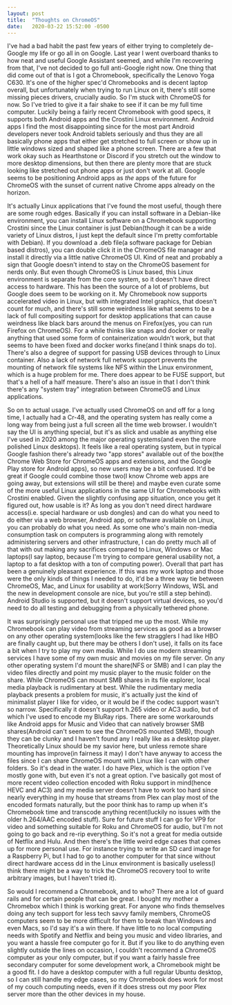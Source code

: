 ```yaml
---
layout: post
title:  "Thoughts on ChromeOS"
date:   2020-03-22 15:52:00 -0500
---
```


I've had a bad habit the past few years of either trying to completely de-Google my life or go all in on Google. Last year I went overboard thanks to how neat and useful Google Assistant seemed, and while I'm recovering from that, I've not decided to go full anti-Google right now. One thing that did come out of that is I got a Chromebook, specifically the Lenovo Yoga C630. It's one of the higher spec'd Chromebooks and is decent laptop overall, but unfortunately when trying to run Linux on it, there's still some missing pieces drivers, crucially audio. So I'm stuck with ChromeOS for now. So I've tried to give it a fair shake to see if it can be my full time computer. Luckily being a fairly recent Chromebook with good specs, it supports both Android apps and the Crostini Linux environment. Android apps I find the most disappointing since for the most part Android developers never took Android tablets seriously and thus they are all basically phone apps that either get stretched to full screen or show up in little windows sized and shaped like a phone screen. There are a few that work okay such as Hearthstone or Discord if you stretch out the window to more desktop dimensions, but then there are plenty more that are stuck looking like stretched out phone apps or just don't work at all. Google seems to be positioning Android apps as *the* apps of the future for ChromeOS with the sunset of current native Chrome apps already on the horizon.

It's actually Linux applications that I've found the most useful, though there are some rough edges. Basically if you can install software in a Debian-like environment, you can install Linux software on a Chromebook supporting Crostini since the Linux container is just Debian(though it can be a wide variety of Linux distros, I just kept the default since I'm pretty comfortable with Debian). If you download a .deb file(a software package for Debian based distros), you can double click it in the ChromeOS file manager and install it directly via a little native ChromeOS UI. Kind of neat and probably a sign that Google doesn't intend to stay on the ChromeOS basement for nerds only. But even though ChromeOS is Linux based, this Linux environment is separate from the core system, so it doesn't have direct access to hardware. This has been the source of a lot of problems, but Google does seem to be working on it. My Chromebook now supports accelerated video in Linux, but with integrated Intel graphics, that doesn't count for much, and there's still some weirdness like what seems to be a lack of full compositing support for desktop applications that can cause weirdness like black bars around the menus on Firefox(yes, you can run Firefox on ChromeOS). For a while thinks like snaps and docker or really anything that used some form of containerization wouldn't work, but that seems to have been fixed and docker works fine(and I think snaps do to). There's also a degree of support for passing USB devices through to Linux container. Also a lack of network full network support prevents the mounting of network file systems like NFS within the Linux environment, which is a huge problem for me. There does appear to be FUSE support, but that's a hell of a half measure. There's also an issue in that I don't think there's any "system tray" integration between ChromeOS and Linux applications.

So on to actual usage. I've actually used ChromeOS on and off for a long time, I actually had a Cr-48, and the operating system has really come a long way from being just a full screen all the time web browser. I wouldn't say the UI is anything special, but it's as slick and usable as anything else I've used in 2020 among the major operating systems(and even the more polished Linux desktops). It feels like a real operating system, but in typical Google fashion there's already two "app stores" available out of the box(the Chrome Web Store for ChromeOS apps and extensions, and the Google Play store for Android apps), so new users may be a bit confused. It'd be great if Google could combine those two(I know Chrome web apps are going away, but extensions will still be there) and maybe even curate some of the more useful Linux applications in the same UI for Chromebooks with Crostini enabled. Given the slightly confusing app situation, once you get it figured out, how usable is it? As long as you don't need direct hardware access(i.e. special hardware or usb dongles) and can do what you need to do either via a web browser, Android app, or software available on Linux, you can probably do what you need. As some one who's main non-media consumption task on computers is programming along with remotely administering servers and other infrastructure, I can do pretty much all of that with out making any sacrifices compared to Linux, Windows or Mac laptops(I say laptop, because I'm trying to compare general usability not, a laptop to a fat desktop with a ton of computing power). Overall that part has been a genuinely pleasant experience. If this was my work laptop and those were the only kinds of things I needed to do, it'd be a three way tie between ChromeOS, Mac, and Linux for usability at work(Sorry Windows, WSL and the new in development console are nice, but you're still a step behind). Android Studio is supported, but it doesn't support virtual devices, so you'd need to do all testing and debugging from a physically tethered phone.

It was surprisingly personal use that tripped me up the most. While my Chromebook can play video from streaming services as good as a browser on any other operating system(looks like the few stragglers I had like HBO are finally caught up, but there may be others I don't use), it falls on its face a bit when I try to play my own media. While I do use modern streaming services I have some of my own music and movies on my file server. On any other operating system I'd mount the share(NFS or SMB) and I can play the video files directly and point my music player to the music folder on the share. While ChromeOS can mount SMB shares in its file explorer, local media playback is rudimentary at best. While the rudimentary media playback presents a problem for music, it's actually just the kind of minimalist player I like for video, or it would be if the codec support wasn't so narrow. Specifically it doesn't support h.265 video or AC3 audio, but of which I've used to encode my BluRay rips. There are some workarounds like Android apps for Music and Video that can natively browser SMB shares(Android can't seem to see the ChromeOS mounted SMB), though they can be clunky and I haven't found any I really like as a desktop player. Theoretically Linux should be my savior here, but unless remote share mounting has improve(in fairness it may) I don't have anyway to access the files since I can share ChromeOS mount with Linux like I can with other folders. So it's dead in the water. I do have Plex, which is the option I've mostly gone with, but even it's not a great option. I've basically got most of more recent video collection encoded with Roku support in mind(hence HEVC and AC3) and my media server doesn't have to work too hard since nearly everything in my house that streams from Plex can play most of the encoded formats naturally, but the poor think has to ramp up when it's Chromebook time and transcode anything recent(luckily no issues with the older h.264/AAC encoded stuff). Sure for future stuff I can go for VP9 for video and something suitable for Roku and ChromeOS for audio, but I'm not going to go back and re-rip everything. So it's not a great for media outside of Netflix and Hulu. And then there's the little weird edge cases that comes up for more personal use. For instance trying to write an SD card image for a Raspberry Pi, but I had to go to another computer for that since without direct hardware access dd in the Linux environment is basically useless(I think there might be a way to trick the ChromeOS recovery tool to write arbitrary images, but I haven't tried it). 

So would I recommend a Chromebook, and to who? There are a lot of guard rails and for certain people that can be great. I bought my mother a Chromebox which I think is working great. For anyone who finds themselves doing any tech support for less tech savvy family members, ChromeOS computers seem to be more difficult for them to break than Windows and even Macs, so I'd say it's a win there. If have little to no local computing needs with Spotify and Netflix and being you music and video libraries, and you want a hassle free computer go for it. But if you like to do anything even slightly outside the lines on occasion, I couldn't recommend a ChromeOS computer as your only computer, but if you want a fairly hassle free secondary computer for some development work, a Chromebook might be a good fit. I do have a desktop computer with a full regular Ubuntu desktop, so I can still handle my edge cases, so my Chromebook does work for most of my couch computing needs, even if it does stress out my poor Plex server more than the other devices in my house.